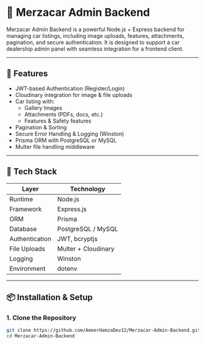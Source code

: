 # 🚗 Merzacar Admin Backend

Merzacar Admin Backend is a powerful Node.js + Express backend for managing car listings, including image uploads, features, attachments, pagination, and secure authentication. It is designed to support a car dealership admin panel with seamless integration for a frontend client.

---

## 🚀 Features

- JWT-based Authentication (Register/Login)
- Cloudinary integration for image & file uploads
- Car listing with:
  - Gallery Images
  - Attachments (PDFs, docs, etc.)
  - Features & Safety features
- Pagination & Sorting
- Secure Error Handling & Logging (Winston)
- Prisma ORM with PostgreSQL or MySQL
- Multer file handling middleware

---

## 🧰 Tech Stack

| Layer          | Technology                  |
|----------------|-----------------------------|
| Runtime        | Node.js                     |
| Framework      | Express.js                  |
| ORM            | Prisma                      |
| Database       | PostgreSQL / MySQL          |
| Authentication| JWT, bcryptjs               |
| File Uploads   | Multer + Cloudinary         |
| Logging        | Winston                     |
| Environment    | dotenv                      |

---

## 📦 Installation & Setup

### 1. Clone the Repository
```bash
git clone https://github.com/AmeerHamzaDev12/Merzacar-Admin-Backend.git
cd Merzacar-Admin-Backend
